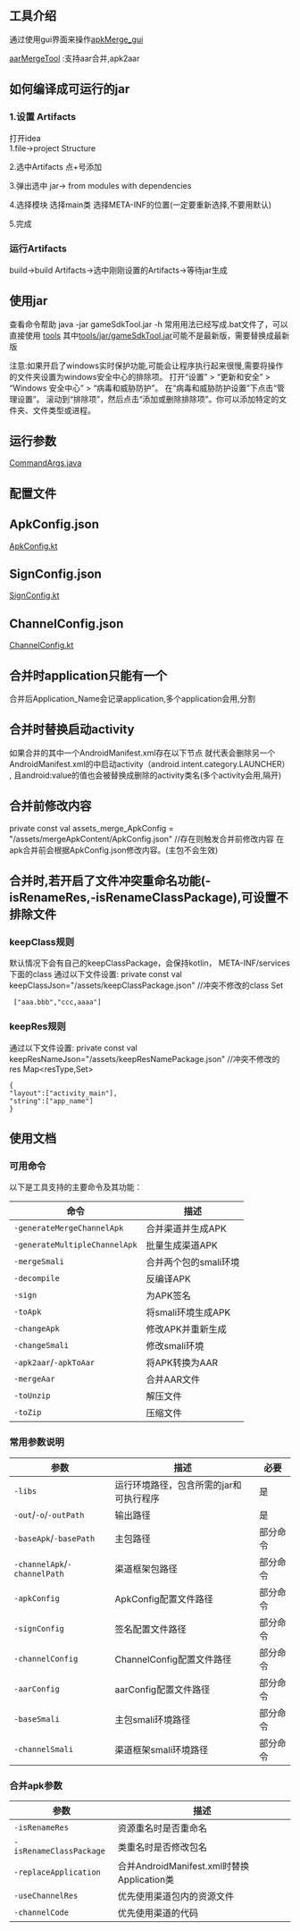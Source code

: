 
## 工具介绍

通过使用gui界面来操作[apkMerge_gui](https://github.com/ming123aaa/apkMerge_gui)

[aarMergeTool](https://github.com/ming123aaa/aarMergeTool) :支持aar合并,apk2aar
## 如何编译成可运行的jar
### 1.设置 Artifacts
打开idea  
1.file->project Structure

2.选中Artifacts  点+号添加

3.弹出选中 jar-> from modules with dependencies

4.选择模块 选择main类  选择META-INF的位置(一定要重新选择,不要用默认)

5.完成

### 运行Artifacts
build->build Artifacts->选中刚刚设置的Artifacts->等待jar生成




## 使用jar
查看命令帮助
java -jar gameSdkTool.jar -h
常用用法已经写成.bat文件了，可以直接使用 [tools](tools)
其中[tools/jar/gameSdkTool.jar](tools/jar/gameSdkTool.jar)可能不是最新版，需要替换成最新版

注意:如果开启了windows实时保护功能,可能会让程序执行起来很慢,需要将操作的文件夹设置为windows安全中心的排除项。
打开“设置” > “更新和安全” > “Windows 安全中心” > “病毒和威胁防护”。
在“病毒和威胁防护设置”下点击“管理设置”。
滚动到“排除项”，然后点击“添加或删除排除项”。你可以添加特定的文件夹、文件类型或进程。


## 运行参数
[CommandArgs.java](src/main/java/com/oh/gameSdkTool/CommandArgs.java)


## 配置文件

## ApkConfig.json
[ApkConfig.kt](src/main/java/com/oh/gameSdkTool/bean/ApkConfig.kt)


## SignConfig.json
[SignConfig.kt](src/main/java/com/oh/gameSdkTool/bean/SignConfig.kt)

## ChannelConfig.json
[ChannelConfig.kt](src/main/java/com/oh/gameSdkTool/bean/ChannelConfig.kt)
## 合并时application只能有一个

<meta-data
android:name="Application_Name"
android:value="" />
合并后Application_Name会记录application,多个application会用,分割

## 合并时替换启动activity
如果合并的其中一个AndroidManifest.xml存在以下节点
 <meta-data
android:name="Launcher_Activity_Name"
android:value="" />
就代表会删除另一个AndroidManifest.xml的中启动activity（android.intent.category.LAUNCHER） , 且android:value的值也会被替换成删除的activity类名(多个activity会用,隔开)


## 合并前修改内容

private const val assets_merge_ApkConfig = "/assets/mergeApkContent/ApkConfig.json" //存在则触发合并前修改内容
在apk合并前会根据ApkConfig.json修改内容。(主包不会生效)

## 合并时,若开启了文件冲突重命名功能(-isRenameRes,-isRenameClassPackage),可设置不排除文件

### keepClass规则
默认情况下会有自己的keepClassPackage，会保持kotlin， META-INF/services下面的class
通过以下文件设置:
private const val keepClassJson="/assets/keepClassPackage.json"  //冲突不修改的class  Set<String>
```
 ["aaa.bbb","ccc,aaaa"]

```
### keepRes规则
通过以下文件设置:
private const val keepResNameJson="/assets/keepResNamePackage.json" //冲突不修改的res  Map<resType,Set<name>>
```
{
"layout":["activity_main"],
"string":["app_name"]
}
```

## 使用文档

### 可用命令

以下是工具支持的主要命令及其功能：

| 命令 | 描述 |
|------|------|
| `-generateMergeChannelApk` | 合并渠道并生成APK |
| `-generateMultipleChannelApk` | 批量生成渠道APK |
| `-mergeSmali` | 合并两个包的smali环境 |
| `-decompile` | 反编译APK |
| `-sign` | 为APK签名 |
| `-toApk` | 将smali环境生成APK |
| `-changeApk` | 修改APK并重新生成 |
| `-changeSmali` | 修改smali环境 |
| `-apk2aar`/`-apkToAar` | 将APK转换为AAR |
| `-mergeAar` | 合并AAR文件 |
| `-toUnzip` | 解压文件 |
| `-toZip` | 压缩文件 |

### 常用参数说明

| 参数 | 描述 | 必要 |
|------|------|------|
| `-libs` | 运行环境路径，包含所需的jar和可执行程序 | 是 |
| `-out`/`-o`/`-outPath` | 输出路径 | 是 |
| `-baseApk`/`-basePath` | 主包路径 | 部分命令 |
| `-channelApk`/`-channelPath` | 渠道框架包路径 | 部分命令 |
| `-apkConfig` | ApkConfig配置文件路径 | 部分命令 |
| `-signConfig` | 签名配置文件路径 | 部分命令 |
| `-channelConfig` | ChannelConfig配置文件路径 | 部分命令 |
| `-aarConfig` | aarConfig配置文件路径 | 部分命令 |
| `-baseSmali` | 主包smali环境路径 | 部分命令 |
| `-channelSmali` | 渠道框架smali环境路径 | 部分命令 |


### 合并apk参数

| 参数 | 描述 |
|------|------|
| `-isRenameRes` | 资源重名时是否重命名 |
| `-isRenameClassPackage` | 类重名时是否修改包名 |
| `-replaceApplication` | 合并AndroidManifest.xml时替换Application类 |
| `-useChannelRes` | 优先使用渠道包内的资源文件 |
| `-channelCode` | 优先使用渠道的代码 |

